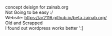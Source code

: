 concept deisign for zainab.org                                                                                                                                                 
Not Going to be easy :/                                                                                      
Website: https://ar2116.github.io/beta.zainab.org/                                                                                  
Old and Scrapped                                                                                                                                                                                                             
I found out wordpress works better ':]
